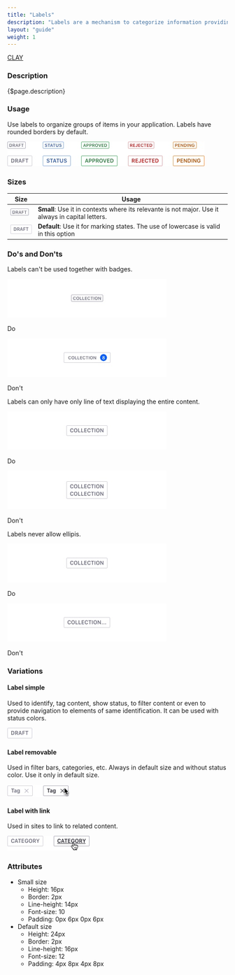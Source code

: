 ```yaml
---
title: "Labels"
description: "Labels are a mechanism to categorize information providing quick recognition."
layout: "guide"
weight: 1
---
```

<a class="label-link label label-warning" href="https://clayui.com/docs/components/labels.html" target="_blank">CLAY</a>

### Description

{$page.description}

### Usage
Use labels to organize groups of items in your application. Labels have rounded borders by default.

![defualt size default color label](../../../images/Labels.jpg)

### Sizes

| Size | Usage |
| ---- | ----- |
| ![defualt label small size](../../../images/LabelSmall.jpg) | **Small**: Use it in contexts where its relevante is not major. Use it always in capital letters. |
| ![defualt label default size](../../../images/LabelDefault.jpg) | **Default**: Use it for marking states. The use of lowercase is valid in this option|

### Do's and Don'ts

Labels can't be used together with badges.
<div class="row">
	<div class="dodont col-lg">
		<img class="do" src="../../../images/LabelSmallDo.jpg" alt="Simple label">
		<p class="do">Do</p>
	</div>
	<div class="dodont col-lg">
		<img class="dont" src="../../../images/LabelSmallDont.jpg" alt="Label with sticker inside">
		<p class="dont">Don't</p>
	</div>
</div>

Labels can only have only line of text displaying the entire content.

<div class="row">
	<div class="dodont col-lg">
		<img class="do" src="../../../images/LabelTextDo.jpg" alt="default label">
		<p class="do">Do</p>
	</div>
	<div class="dodont col-lg">
		<img class="dont" src="../../../images/LabelTextDontLines.jpg" alt="defualt label with 2 lines of text">
		<p class="dont">Don't</p>
	</div>
</div>

Labels never allow ellipis.

<div class="row">
	<div class="dodont col-lg">
		<img class="do" src="../../../images/LabelTextDo.jpg" alt="default label">
		<p class="do">Do</p>
	</div>
	<div class="dodont col-lg">
		<img class="dont" src="../../../images/LabelTextDontEllipsis.jpg" alt="defualt label with ellipsis">
		<p class="dont">Don't</p>
	</div>
</div>


### Variations

#### Label simple

Used to identify, tag content, show status, to filter content or even to provide navigation to elements of same identification. It can be used with status colors.

![defualt size default color close option label](../../../images/LabelDefault.jpg)

#### Label removable

Used in filter bars, categories, etc. Always in default size and without status color. Use it only in default size.

![defualt size default color close option label](../../../images/LabelRemovable.jpg)

#### Label with link

Used in sites to link to related content.

![defualt size default color link label](../../../images/LabelLink.jpg)

### Attributes

* Small size
	* Height: 16px
	* Border: 2px
	* Line-height: 14px
	* Font-size: 10
	* Padding: 0px 6px 0px 6px 
* Default size
	* Height: 24px
	* Border: 2px
	* Line-height: 16px
	* Font-size: 12
	* Padding: 4px 8px 4px 8px 
